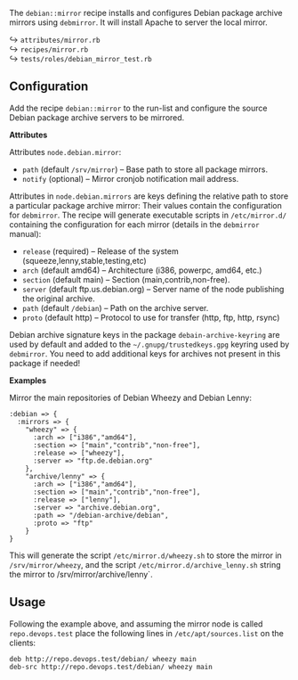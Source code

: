 
The `debian::mirror` recipe installs and configures Debian package archive mirrors using `debmirror`. It will install Apache to server the local mirror.

↪ `attributes/mirror.rb`  
↪ `recipes/mirror.rb`  
↪ `tests/roles/debian_mirror_test.rb`  

## Configuration

Add the recipe `debian::mirror` to the run-list and configure the source Debian package archive servers to be mirrored. 

**Attributes**

Attributes `node.debian.mirror`:

* `path` (default `/srv/mirror`) – Base path to store all package mirrors.
* `notify` (optional) – Mirror cronjob notification mail address.

Attributes in `node.debian.mirrors` are keys defining the relative path to store a particular package archive mirror: Their values contain the configuration for `debmirror`. The recipe will generate executable scripts in `/etc/mirror.d/` containing the configuration for each mirror (details in the `debmirror` manual):

* `release` (required) – Release of the system (squeeze,lenny,stable,testing,etc)
* `arch` (default amd64) – Architecture (i386, powerpc, amd64, etc.)
* `section` (default main) – Section (main,contrib,non-free).
* `server` (default ftp.us.debian.org) – Server name of the node publishing the original archive.
* `path` (default `/debian`) – Path on the archive server.
* `proto` (default http) – Protocol to use for transfer (http, ftp, http, rsync)

Debian archive signature keys in the package `debain-archive-keyring` are used by default and added to the `~/.gnupg/trustedkeys.gpg` keyring used by `debmirror`. You need to add additional keys for archives not present in this package if needed!

**Examples**

Mirror the main repositories of Debian Wheezy and Debian Lenny:

    :debian => {
      :mirrors => {
        "wheezy" => {
          :arch => ["i386","amd64"],
          :section => ["main","contrib","non-free"],
          :release => ["wheezy"],
          :server => "ftp.de.debian.org"
        },
        "archive/lenny" => {
          :arch => ["i386","amd64"],
          :section => ["main","contrib","non-free"],
          :release => ["lenny"],
          :server => "archive.debian.org",
          :path => "/debian-archive/debian",
          :proto => "ftp"
        }
    }

This will generate the script `/etc/mirror.d/wheezy.sh` to store the mirror in `/srv/mirror/wheezy`, and the script `/etc/mirror.d/archive_lenny.sh` string the mirror to /srv/mirror/archive/lenny`.

## Usage

Following the example above, and assuming the mirror node is called `repo.devops.test` place the following lines in `/etc/apt/sources.list` on the clients:

    deb http://repo.devops.test/debian/ wheezy main
    deb-src http://repo.devops.test/debian/ wheezy main



